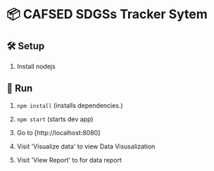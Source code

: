# 📦 CAFSED SDGSs Tracker Sytem

## 🛠 Setup

1. Install nodejs

## 👟 Run
1. `npm install` (installs dependencies.)
1. `npm start` (starts dev app)
1. Go to [http://localhost:8080]


1. Visit 'Visualize data' to view Data Visusalization
1. Visit 'View Report' to for data report  
